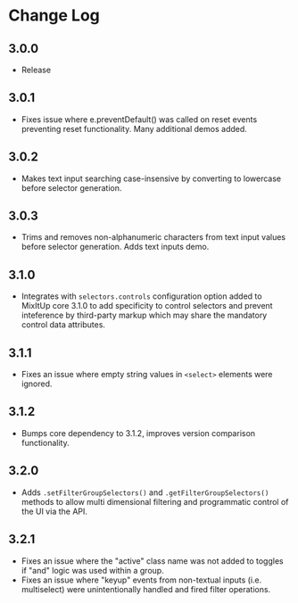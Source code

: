 Change Log
==========

## 3.0.0

- Release

## 3.0.1

- Fixes issue where e.preventDefault() was called on reset events preventing reset functionality. Many additional demos added.

## 3.0.2

- Makes text input searching case-insensive by converting to lowercase before selector generation.

## 3.0.3

- Trims and removes non-alphanumeric characters from text input values before selector generation. Adds text inputs demo.

## 3.1.0

- Integrates with `selectors.controls` configuration option added to MixItUp core 3.1.0 to add specificity to control
selectors and prevent inteference by third-party markup which may share the mandatory control data attributes.

## 3.1.1

- Fixes an issue where empty string values in `<select>` elements were ignored.

## 3.1.2

- Bumps core dependency to 3.1.2, improves version comparison functionality.

## 3.2.0

- Adds `.setFilterGroupSelectors()` and `.getFilterGroupSelectors()` methods to allow multi dimensional filtering
and programmatic control of the UI via the API.

## 3.2.1

- Fixes an issue where the "active" class name was not added to toggles if "and" logic was used within a group.
- Fixes an issue where "keyup" events from non-textual inputs (i.e. multiselect) were unintentionally handled and fired filter operations.